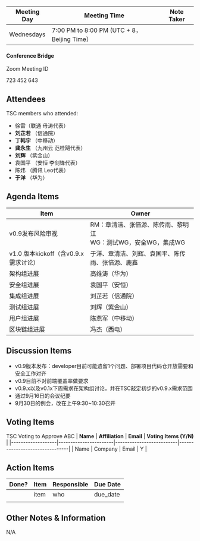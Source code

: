 | Meeting Day | Meeting Time | Note Taker |
| --- | --- | --- |
| Wednesdays | 7:00 PM to 8:00 PM (UTC + 8，Beijing Time） |     |

#### Conference Bridge

Zoom Meeting ID


723 452 643


## Attendees
TSC members who attended:

- 徐雷（联通 毋涛代表）
-    **刘芷若**   （信通院）     
-    **丁韩宇**   （中移动）    
-   **龚永生**  （九州云 范桂飓代表）      
-    **刘辉**   （紫金山）    
-   袁国平  （安恒 李剑锋代表） 
-   陈炜  （腾讯 Leo代表）   
-    **于洋**   （华为）    

## Agenda Items

Item | Owner 
---- | ----
v0.9发布风险审视 | RM：章清洁、张倍源、陈传雨、黎明江<br/>WG：测试WG，安全WG，集成WG 
v1.0 版本kickoff（含v0.9.x需求讨论） | 于洋、章清洁、刘辉、袁国平、陈传雨、张倍源、鹿鑫 
架构组进展 | 高维涛（华为）
安全组进展 | 袁国平（安恒）
集成组进展 | 刘芷若（信通院）
测试组进展 | 刘辉（紫金山）
用户组进展 | 陈燕军（中移动）
区块链组进展 | 冯杰（西电）

## Discussion Items
- v0.9版本发布：developer目前可能遗留1个问题、部署项目代码仓开放需要和安全工作对齐
- v0.9目前不对前端覆盖率做要求
- v0.9.x以及v0.1x下周需求在架构组讨论，并在TSC敲定初步的v0.9.x需求范围
- 通过9月16日的会议纪要
- 9月30日的例会，改在上午9:30~10:30召开


## Voting Items
TSC Voting to Approve ABC
| **Name**          | **Affiliation**       | **Email**                |  **Voting Items (Y/N)** |
|-------------------|-----------------------|--------------------------|--------------------------------|
| Name              | Company                   | Email           |         Y         |


## Action Items
| Done? | Item | Responsible | Due Date |
| ---- | ---- | ---- | ---- |
| | item | who | due_date |
|       |      |             |          |

## Other Notes & Information
N/A
